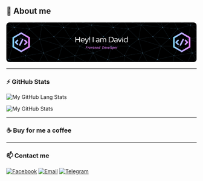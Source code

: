## 📝 About me

![Header](/images/github-header-image.png)

---

### ⚡ GitHub Stats

![My GitHub Lang Stats](https://github-readme-stats.vercel.app/api/top-langs/?username=Duc-Developer&theme=tokyonight&layout=compact)

![My GitHub Stats](https://github-readme-stats.vercel.app/api?username=Duc-Developer&count_private=true&show_icons=true&theme=tokyonight)

---

### ☕ Buy for me a coffee

---

### 📫 Contact me

[![Facebook](https://img.shields.io/badge/Facebook-0077B5?style=for-the-badge&logo=facebook&color=395693&logoColor=white)](https://www.facebook.com/PoPeooo)
[![Email](https://img.shields.io/badge/Gmail-0077B5?style=for-the-badge&logo=gmail&color=ff1800&logoColor=white)](mailto:mrtranduc1994@outlook.com)
[![Telegram](https://img.shields.io/badge/Telegram-0077B5?style=for-the-badge&logo=telegram&color=5037EA&logoColor=white)](https://t.me/ductrantrung)
